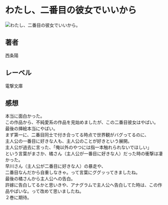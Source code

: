 # わたし、二番目の彼女でいいから

![わたし、二番目の彼女でいいから。](https://i.imgur.com/bCkLMEU.png)

## 著者

西条陽

## レーベル

電撃文庫

## 感想

本当に面白かった。  
この作品から、不純愛系の作品を見始めましたが、この二番目彼女はやばい。  
最後の挿絵本当にやばい。  
まず第一に、二番目同士で付き合ってる時点で世界観がバグってるのに、  
主人公の一番目に好きな人も、主人公のことが好きという展開。  
主人公が過去に言った、「俺以外のやつには指一本触れられないでほしい」  
という言葉がまさか、橘さん（主人公が一番目に好きな人）だった時の衝撃は凄かった。  
早川さん（主人公が二番目に好きな人）の暴走や、  
二番目なんだから自重しなきゃ。って言葉にググッってきましたね。  
最後の橘さんから主人公への告白。  
許嫁に告白してるかと思いきや、アナグラムで主人公へ告白してた時は、この作品やばいな。って改めて思いましたね。  
２巻に期待。  
